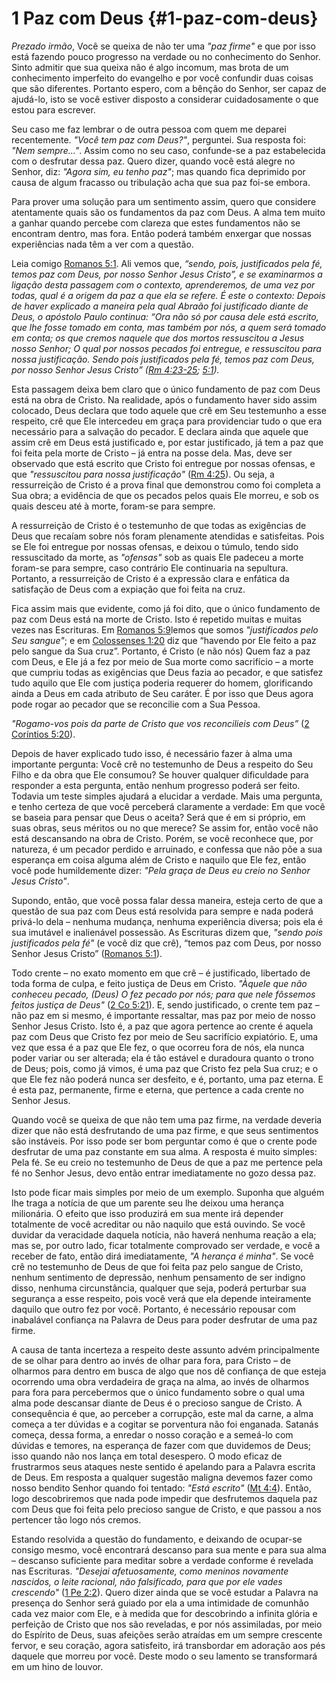 # 1 Paz com Deus {#1-paz-com-deus}

_Prezado irmão_, Você se queixa de não ter uma _&quot;paz firme&quot;_ e que por isso está fazendo pouco progresso na verdade ou no conhecimento do Senhor. Sinto admitir que sua queixa não é algo incomum, mas brota de um conhecimento imperfeito do evangelho e por você confundir duas coisas que são diferentes. Portanto espero, com a bênção do Senhor, ser capaz de ajudá-lo, isto se você estiver disposto a considerar cuidadosamente o que estou para escrever.

Seu caso me faz lembrar o de outra pessoa com quem me deparei recentemente. _&quot;Você tem paz com Deus?&quot;_, perguntei. Sua resposta foi: _&quot;Nem sempre...&quot;_. Assim como no seu caso, confunde-se a paz estabelecida com o desfrutar dessa paz. Quero dizer, quando você está alegre no Senhor, diz: _&quot;Agora sim, eu tenho paz&quot;_; mas quando fica deprimido por causa de algum fracasso ou tribulação acha que sua paz foi-se embora.

Para prover uma solução para um sentimento assim, quero que considere atentamente quais são os fundamentos da paz com Deus. A alma tem muito a ganhar quando percebe com clareza que estes fundamentos não se encontram dentro, mas fora. Então poderá também enxergar que nossas experiências nada têm a ver com a questão.

Leia comigo [Romanos 5:1](http://bibliaonline.com.br/acf/rm/5/1). Ali vemos que, _“sendo, pois, justificados pela fé, temos paz com Deus, por nosso Senhor Jesus Cristo”, e se examinarmos a ligação desta passagem com o contexto, aprenderemos, de uma vez por todas, qual é a origem da paz a que ela se refere. É este o contexto: Depois de haver explicado a maneira pela qual Abraão foi justificado diante de Deus, o apóstolo Paulo continua: “Ora não só por causa dele está escrito, que lhe fosse tomado_ _em conta, mas também por nós, a quem será tomado em conta; os que cremos naquele que dos mortos ressuscitou a Jesus nosso Senhor; O qual por nossos pecados foi entregue, e ressuscitou para nossa justificação. Sendo pois justificados pela fé, temos paz com Deus, por nosso Senhor Jesus Cristo” (_[_Rm 4:23-25_](http://bibliaonline.com.br/acf/rm/4/23-25)_;_ [_5:1_](http://bibliaonline.com.br/acf/rm/5/1)_)._

Esta passagem deixa bem claro que o único fundamento de paz com Deus está na obra de Cristo. Na realidade, após o fundamento haver sido assim colocado, Deus declara que todo aquele que crê em Seu testemunho a esse respeito, crê que Ele intercedeu em graça para providenciar tudo o que era necessário para a salvação do pecador. E declara ainda que aquele que assim crê em Deus está justificado e, por estar justificado, já tem a paz que foi feita pela morte de Cristo – já entra na posse dela. Mas, deve ser observado que está escrito que Cristo foi entregue por nossas ofensas, e que _&quot;ressuscitou para nossa justificação&quot;_ ([Rm 4:25](http://bibliaonline.com.br/acf/rm/4/25)). Ou seja, a ressurreição de Cristo é a prova final que demonstrou como foi completa a Sua obra; a evidência de que os pecados pelos quais Ele morreu, e sob os quais desceu até à morte, foram-se para sempre.

A ressurreição de Cristo é o testemunho de que todas as exigências de Deus que recaíam sobre nós foram plenamente atendidas e satisfeitas. Pois se Ele foi entregue por nossas ofensas, e deixou o túmulo, tendo sido ressuscitado da morte, as _&quot;ofensas&quot;_ sob as quais Ele padeceu a morte foram-se para sempre, caso contrário Ele continuaria na sepultura. Portanto, a ressurreição de Cristo é a expressão clara e enfática da satisfação de Deus com a expiação que foi feita na cruz.

Fica assim mais que evidente, como já foi dito, que o único fundamento de paz com Deus está na morte de Cristo. Isto é repetido muitas e muitas vezes nas Escrituras. Em [Romanos 5:9](http://bibliaonline.com.br/acf/rm/5/9)lemos que somos _&quot;justificados pelo Seu sangue&quot;_; e em [Colossenses 1:20](http://bibliaonline.com.br/acf/cl/1/20) diz que “havendo por Ele feito a paz pelo sangue da Sua cruz”. Portanto, é Cristo (e não nós) Quem faz a paz com Deus, e Ele já a fez por meio de Sua morte como sacrifício – a morte que cumpriu todas as exigências que Deus fazia ao pecador, e que satisfez tudo aquilo que Ele com justiça poderia requerer do homem, glorificando ainda a Deus em cada atributo de Seu caráter. É por isso que Deus agora pode rogar ao pecador que se reconcilie com a Sua Pessoa.

_&quot;Rogamo-vos pois da parte de Cristo que vos reconcilieis com Deus”_ ([2 Coríntios 5:20](http://bibliaonline.com.br/acf/2co/5/20)).

Depois de haver explicado tudo isso, é necessário fazer à alma uma importante pergunta: Você crê no testemunho de Deus a respeito do Seu Filho e da obra que Ele consumou? Se houver qualquer dificuldade para responder a esta pergunta, então nenhum progresso poderá ser feito. Todavia um teste simples ajudará a elucidar a verdade. Mais uma pergunta, e tenho certeza de que você perceberá claramente a verdade: Em que você se baseia para pensar que Deus o aceita? Será que é em si próprio, em suas obras, seus méritos ou no que merece? Se assim for, então você não está descansando na obra de Cristo. Porém, se você reconhece que, por natureza, é um pecador perdido e arruinado, e confessa que não põe a sua esperança em coisa alguma além de Cristo e naquilo que Ele fez, então você pode humildemente dizer: _&quot;Pela graça de Deus eu creio no Senhor Jesus Cristo&quot;_.

Supondo, então, que você possa falar dessa maneira, esteja certo de que a questão de sua paz com Deus está resolvida para sempre e nada poderá privá-lo dela – nenhuma mudança, nenhuma experiência diversa; pois ela é sua imutável e inalienável possessão. As Escrituras dizem que, _&quot;sendo pois justificados pela fé&quot;_ (e você diz que crê), “temos paz com Deus, por nosso Senhor Jesus Cristo” ([Romanos 5:1](http://bibliaonline.com.br/acf/rm/5/1)).

Todo crente – no exato momento em que crê – é justificado, libertado de toda forma de culpa, e feito justiça de Deus em Cristo. _&quot;Àquele que não conheceu pecado, (Deus) O fez pecado por nós; para que nele fôssemos feitos justiça de Deus&quot;_ ([2 Co 5:21](http://bibliaonline.com.br/acf/2co/5/21)). E, sendo justificado, o crente tem paz – não paz em si mesmo, é importante ressaltar, mas paz por meio de nosso Senhor Jesus Cristo. Isto é, a paz que agora pertence ao crente é aquela paz com Deus que Cristo fez por meio de Seu sacrifício expiatório. E, uma vez que essa é a paz que Ele fez, o que ocorreu fora de nós, ela nunca poder variar ou ser alterada; ela é tão estável e duradoura quanto o trono de Deus; pois, como já vimos, é uma paz que Cristo fez pela Sua cruz; e o que Ele fez não poderá nunca ser desfeito, e é, portanto, uma paz eterna. E é esta paz, permanente, firme e eterna, que pertence a cada crente no Senhor Jesus.

Quando você se queixa de que não tem uma paz firme, na verdade deveria dizer que não está desfrutando de uma paz firme, e que seus sentimentos são instáveis. Por isso pode ser bom perguntar como é que o crente pode desfrutar de uma paz constante em sua alma. A resposta é muito simples: Pela fé. Se eu creio no testemunho de Deus de que a paz me pertence pela fé no Senhor Jesus, devo então entrar imediatamente no gozo dessa paz.

Isto pode ficar mais simples por meio de um exemplo. Suponha que alguém lhe traga a notícia de que um parente seu lhe deixou uma herança milionária. O efeito que isso produzirá em sua mente irá depender totalmente de você acreditar ou não naquilo que está ouvindo. Se você duvidar da veracidade daquela notícia, não haverá nenhuma reação a ela; mas se, por outro lado, ficar totalmente comprovado ser verdade, e você a receber de fato, então dirá imediatamente, _&quot;A herança é minha&quot;_. Se você crê no testemunho de Deus de que foi feita paz pelo sangue de Cristo, nenhum sentimento de depressão, nenhum pensamento de ser indigno disso, nenhuma circunstância, qualquer que seja, poderá perturbar sua segurança a esse respeito, pois você verá que ela depende inteiramente daquilo que outro fez por você. Portanto, é necessário repousar com inabalável confiança na Palavra de Deus para poder desfrutar de uma paz firme.

A causa de tanta incerteza a respeito deste assunto advém principalmente de se olhar para dentro ao invés de olhar para fora, para Cristo – de olharmos para dentro em busca de algo que nos dê confiança de que esteja ocorrendo uma obra verdadeira de graça na alma, ao invés de olharmos para fora para percebermos que o único fundamento sobre o qual uma alma pode descansar diante de Deus é o precioso sangue de Cristo. A consequência é que, ao perceber a corrupção, este mal da carne, a alma começa a ter dúvidas e a cogitar se porventura não foi enganada. Satanás começa, dessa forma, a enredar o nosso coração e a semeá-lo com dúvidas e temores, na esperança de fazer com que duvidemos de Deus; isso quando não nos lança em total desespero. O modo eficaz de frustrarmos seus ataques neste sentido é apelando para a Palavra escrita de Deus. Em resposta a qualquer sugestão maligna devemos fazer como nosso bendito Senhor quando foi tentado: _&quot;Está escrito&quot;_ ([Mt 4:4](http://bibliaonline.com.br/acf/mt/4/4)). Então, logo descobriremos que nada pode impedir que desfrutemos daquela paz com Deus que foi feita pelo precioso sangue de Cristo, e que passou a nos pertencer tão logo nós cremos.

Estando resolvida a questão do fundamento, e deixando de ocupar-se consigo mesmo, você encontrará descanso para sua mente e para sua alma – descanso suficiente para meditar sobre a verdade conforme é revelada nas Escrituras. _&quot;Desejai afetuosamente, como meninos novamente nascidos, o leite racional, não falsificado, para que por ele vades crescendo&quot;_ ([1 Pe 2:2](http://bibliaonline.com.br/acf/1pe/2/2)). Quero dizer ainda que se você estudar a Palavra na presença do Senhor será guiado por ela a uma intimidade de comunhão cada vez maior com Ele, e à medida que for descobrindo a infinita glória e perfeição de Cristo que nos são reveladas, e por nós assimiladas, por meio do Espírito de Deus, suas afeições serão atraídas em um sempre crescente fervor, e seu coração, agora satisfeito, irá transbordar em adoração aos pés daquele que morreu por você. Deste modo o seu lamento se transformará em um hino de louvor.